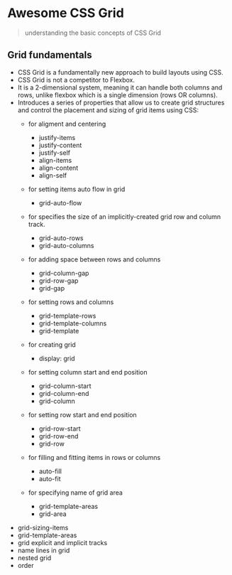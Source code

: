 # Awesome CSS Grid

> understanding the basic concepts of CSS Grid
 
 ## Grid fundamentals
- CSS Grid is a fundamentally new approach to build layouts using CSS. 
- CSS Grid is not a competitor to Flexbox. 
- It is a 2-dimensional system, meaning it can handle both columns and rows, unlike flexbox which is a single dimension (rows OR columns).
- Introduces a series of properties that allow us to create grid structures and control the placement and sizing of grid items using CSS:
    * for aligment and centering
        * justify-items
        * justify-content
        * justify-self
        * align-items
        * align-content
        * align-self

    * for setting items auto flow in grid
        * grid-auto-flow

    * for specifies the size of an implicitly-created grid row and column track.    
        * grid-auto-rows
        * grid-auto-columns

    * for adding space between rows and columns
        * grid-column-gap   
        * grid-row-gap
        * grid-gap

    *  for setting rows and columns
        * grid-template-rows
        * grid-template-columns
        * grid-template

    * for creating grid
        * display: grid

    * for setting column start and end position
        * grid-column-start
        * grid-column-end
        * grid-column    

    * for setting row start and end position
        * grid-row-start
        * grid-row-end
        * grid-row    

    * for filling and fitting items in rows or columns
        * auto-fill
        * auto-fit

    * for specifying name of grid area
        * grid-template-areas
        * grid-area   

* grid-sizing-items
* grid-template-areas
* grid explicit and implicit tracks
* name lines in grid
* nested grid
* order 